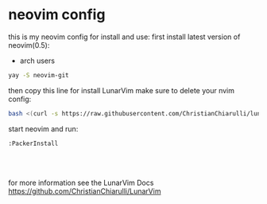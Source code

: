# neovim config
this is my neovim config for install and use:
first install latest version of neovim(0.5):
- arch users
```bash
yay -S neovim-git
```

then copy this line for install LunarVim make sure to delete your nvim config:
``` bash
bash <(curl -s https://raw.githubusercontent.com/ChristianChiarulli/lunarvim/master/utils/installer/install.sh)
```

start neovim and run:
```bash
:PackerInstall
```
<br/><br/>


for more information see the LunarVim Docs
https://github.com/ChristianChiarulli/LunarVim
